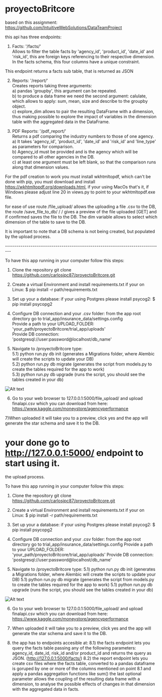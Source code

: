 # proyectoBritcore

based on this assignment: https://github.com/IntuitiveWebSolutions/DataTeamProject

this api has three endpoints: <br />

  1) Facts: '/facts/' <br />
  Allows to filter the table facts by 'agency_id', 'product_id', 'date_id' and 'risk_id',
  this are foreign keys referencing to their respective dimension. In the facts schema,
  this four columns have a unique constraint. <br />

  This endpoint returns a facts sub table, that is returned as JSON <br />


  2) Reports: '/report/' <br />
  Creates reports taking three arguments: <br />
    a) pandas 'groupby', this argument can be repeated. <br />
    b) to produce a data frame we need the second argument: calulate, which allows to apply:
       sum, mean, size and describe to the groupby object. <br />
    c) explore_dim allows to pair the resulting DataFrame with a dimension, thus making
       possible to explore the impact of variables in the dimension table with the
       aggregated data in the DataFrame. <br />


  3) PDF Reports: '/pdf_report/' <br />
  Returns a pdf comparing the industry numbers to those of one agency. <br />
    a) It takes 'agency_id', 'product_id', 'date_id' and 'risk_id' and 'line_type'
    as parameters for comparison. <br />
    b) Agency_id must be provided and is the agency which will be compared to all
    other agencies in the DB. <br />
    c) at least one argument must be left blank, so that the comparison runs along
    that dimension values. <br />

  For the pdf creation to work you must install wkhtmltopdf, which can't be done
  with pip, you must download and install https://wkhtmltopdf.org/downloads.html,
  if your using MacOs that's it, if Windows please adjust line 20 in views.py to
  point to your wkhtmltopdf.exe file. <br />



for ease of use route /file_upload/ allows the uploading a file .csv to the DB,
the route /save_file_to_db/ <filename> / <dim> / gives a preview of the file uploaded [GET]
and if confirmed saves the file to the DB. The dim variable allows to select which dimension
of the table to save to the DB. <br />

It is important to note that a DB schema is not being created, but populated by
the upload process. <br />

--------------------------------------------------------------------------------- <br />

To have this app running in your computer follow this steps: <br />

1) Clone the repository git clone https://github.com/carlosjpc87/proyectoBritcore.git <br />

2) Create a virtual Environment and install requirements.txt if your on Linux: $ pip install -r path/requirements.txt <br />

3) Set up your a database: if your using Postgres please install psycog2: $ pip install psycopg2 <br />

4) Configure DB connection and your .csv folder: from the app root directory go to trial_app/insurance_data/settings.config  <br />
Provide a path to your UPLOAD_FOLDER: 'your_path/proyectoBritcore/trial_app/uploads'  <br />
Provide DB connection: 'postgresql://user:password@localhost/db_name' <br />

5) Navigate to /proyectoBritcore type:  <br />
  5.1) python run.py db init (generates a Migrations folder, where Alembic will create the scripts to update your DB) <br />
  5.2) python run.py db migrate (generates the script from models.py to create the tables required for the app to work) <br />
  5.3) python run.py db upgrade (runs the script, you should see the tables created in your db) <br />

![Alt text](https://user-images.githubusercontent.com/977013/31831687-e80965da-b589-11e7-97a9-6e0fdc179a14.jpg?raw=true)
<br />

6) Go to your web browser to 127.0.0.1:5000/file_upload/ and upload finalapi.csv which you can download from here: https://www.kaggle.com/moneystore/agencyperformance <br />

7)When uploaded it will take you to a preview, click yes and the app will generate the star schema and save it to the DB. <br />

your done go to http://127.0.0.1:5000/ endpoint to start using it.
=======
the upload process.

To have this app running in your computer follow this steps:

1) Clone the repository
  git clone https://github.com/carlosjpc87/proyectoBritcore.git

2) Create a virtual Environment and install requirements.txt
  if your on Linux: $ pip install -r path/requirements.txt

3) Set up your a database:
  if your using Postgres please install psycog2: $ pip install psycopg2

4) Configure DB connection and your .csv folder:
  from the app root directory go to trial_app/insurance_data/settings.config
  Provide a path to your UPLOAD_FOLDER: 'your_path/proyectoBritcore/trial_app/uploads'
  Provide DB connection: 'postgresql://user:password@localhost/db_name'

5) Navigate to /proyectoBritcore type:
  5.1) python run.py db init      (generates a Migrations folder, where Alembic
                                   will create the scripts to update your DB)
  5.1) python run.py db migrate    (generates the script from models.py to
                                    create the tables required for the app to work)
  5.1) python run.py db upgrade    (runs the script, you should see the tables
                                    created in your db)

  ![Alt text](https://user-images.githubusercontent.com/977013/31831687-e80965da-b589-11e7-97a9-6e0fdc179a14.jpg?raw=true "Star Schema")

6) Go to your web browser to 127.0.0.1:5000/file_upload/ and upload finalapi.csv
   which you can download from here: https://www.kaggle.com/moneystore/agencyperformance

7) When uploaded it will take you to a preview, click yes and the app will
   generate the star schema and save it to the DB.

8) the app has to endpoints accesible at:
  8.1) the facts endpoint lets you query the facts table passing any of the
       following parameters: agency_id, date_id, risk_id and/or product_id and
       returns the query as JSON. (http://127.0.0.1:5000/facts/)
  8.2) the report endpoint lets you create csv files where the facts table,
       converted to a pandas dataframe is goruped by one or more of the columns
       mentioned on point 8.1 and apply a pandas aggregation functions like sum()
       the last optional parameter allows the coupling of the resulting data
       frame with a dimension, to analyse the possible effects of changes in that
       dimension with the aggregated data in facts.
